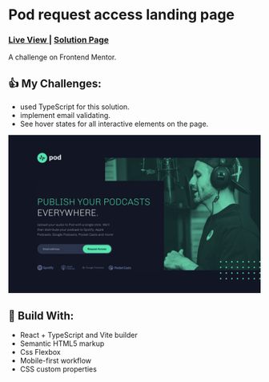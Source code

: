 <h1>Pod request access landing page</h1>
<div>
  <h3>
    <a href="https://playful-blini-96302b.netlify.app/"> Live View </a>
    <span> | </span>
    <a href="https://www.frontendmentor.io/solutions/interactive-rating-comp-reacttypescript-tpior-NEqq"> Solution Page </a>
  </h3>
</div>
<div>
  A challenge on Frontend Mentor.
</div>

## 👍 My Challenges:

- used TypeScript for this solution.
- implement email validating.
- See hover states for all interactive elements on the page.

![](./public/screenshot.jpg)

## 🎉 Build With:

- React + TypeScript and Vite builder
- Semantic HTML5 markup
- Css Flexbox
- Mobile-first workflow
- CSS custom properties
